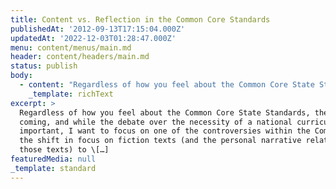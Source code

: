 ```yaml
---
title: Content vs. Reflection in the Common Core Standards
publishedAt: '2012-09-13T17:15:04.000Z'
updatedAt: '2022-12-03T01:28:47.000Z'
menu: content/menus/main.md
header: content/headers/main.md
status: publish
body:
  - content: "Regardless of how you feel about the Common Core State Standards, they're coming, and while the debate over the necessity of a national curriculum is important, I want to focus on one of the controversies within the Common Core: the shift in focus on fiction texts (and the personal narrative relating to those texts) to a focus on non-fiction and content knowledge. While I agree that it is difficult to impossible to properly grapple with a text without an understanding of the content behind it, Common Core Architect David Coleman's assertion that \"[\\[a\\]s you grow up in this world you realize people really don\x92t give a shit about what you feel or what you think](http://www.substancenews.net/articles.php?page=2716)\" misses out on what grappling with a personal narrative does for you as a growing person.\n\n[The Core Knowledge provides a counter-point](http://blog.coreknowledge.org/2012/06/14/nobody-loves-standards-and-thats-o-k/):\n\n<ExtendedQuote>\n  As any teacher can tell you, it\x92s quite easy to glom on to an inconsequential moment in a text and produce reams of empty \x93text-to-self\x94 meandering using the text as nothing more than a jumping off point for a personal narrative. (\x93How do you feel about the character\x92s decision to hit her friend?\x94) The skill, common to most existing state standards, of \x93producing a personal response to literature\x94 does little to demonstrate\x97or to build\x97a student\x92s ability to read with clarity, depth, and comprehension. I understand the criticism of those who find the focus on texts and evidence as too narrow, but I don\x92t agree. Indeed, it has always struck me as inherently condescending to assume that children cannot be engaged or successful unless they are reflecting upon personal experience nearly to the exclusion of other subjects.\n</ExtendedQuote>\n\nFor starters, anyone with an understanding of logic recognizes the false dilemma (and strawman, for that matter, but I'll leave that aside) in this statement. Presuming that all (or even most) personal responses to literature are \"glom\\[ming] on to an inconsequential moment\" undermines the growth that occurs when a student is forced to relate and engage with another person's situation. It's an empathy builder. Thinking critically about why someone did what they did is the first step towards understanding that person and understanding yourself as a result.\n\n[Tim Clifford makes a similar point in responding to the NY Times editorial opposing algebra:](http://www.schoolbook.org/2012/08/15/never-mind-algebra-is-literature-necessary/)\n\n<ExtendedQuote>\n  While ripping \x93The Cat in the Hat\x94 from the hands of kindergarteners and replacing it with \x93How Factories Work\x94 may, in the long run, produce better factory workers, it is unlikely to produce better citizens. I don\x92t know about you, but I don\x92t want to be operated on by a doctor who couldn\x92t master \x93Dr. Zhivago,\x94 nor do I want to be defended by a lawyer who thinks [Sydney Carton](http://www.sparknotes.com/lit/twocities/canalysis.html) is a box of Australian cigarettes. In truth, we should be encouraging students to read more literature, not less. Literature allows us to see how all humans are connected through common experiences and emotions. It allows us to examine our past and plan for our future. It can help make us more empathetic to our fellows. Perhaps most importantly literature exposes us to new ideas and forces us to think in new ways.\n</ExtendedQuote>\n\nIt's not even certain that this narrow focus is even better for the US as a country. Part of the reason for the standards is to make our country more competitive, but the focus on content over character isn't what made this country great. It's innovation; it's creativity. And the standards pretty much do the opposite of [what is necessary to make us more creative](http://www.thedailybeast.com/newsweek/2010/07/10/the-creativity-crisis.html):\n\n<ExtendedQuote>\n  In early childhood, distinct types of free play are associated with high creativity. Preschoolers who spend more time in role-play (acting out characters) have higher measures of creativity: voicing someone else\x92s point of view helps develop their ability to analyze situations from different perspectives. When playing alone, highly creative first graders may act out strong negative emotions: they\x92ll be angry, hostile, anguished. The hypothesis is that play is a safe harbor to work through forbidden thoughts and emotions.\n</ExtendedQuote>\n\nThe implementation of standards that stifle creativity will stifle the growth of our country. This isn't about what we need to know in the workforce. It's about providing the opportunity for students to grow into the type of people that build creative, innovative companies. \_It's much easier to teach creativity to the young than the old; one can always learn the content knowledge necessary for the task at hand, but once you've been taught to think a certain way, it is difficult to shake those habits of mind.\n\nIt's giving kids room to grow into a complete person, not one who can merely ingest and regurgitate information.\n"
    _template: richText
excerpt: >
  Regardless of how you feel about the Common Core State Standards, they’re
  coming, and while the debate over the necessity of a national curriculum is
  important, I want to focus on one of the controversies within the Common Core:
  the shift in focus on fiction texts (and the personal narrative relating to
  those texts) to \[…]
featuredMedia: null
_template: standard
---
```


